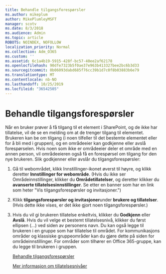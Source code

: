 ```yaml
---
title: Behandle tilgangsforespørsler
ms.author: mikeplum
author: MikePlumleyMSFT
manager: scotv
ms.date: 8/3/2018
ms.audience: Admin
ms.topic: article
ROBOTS: NOINDEX, NOFOLLOW
localization_priority: Normal
ms.collection: Adm_O365
ms.custom: ''
ms.assetid: 6c1a4b19-5915-428f-bc57-40ee2af62178
ms.openlocfilehash: 90dfe7323b5f0ae37e963b413327bee2bc6b3d33
ms.sourcegitcommit: 0b06093dabd685f76cc39b1d7c0f8b03883b6e79
ms.translationtype: MT
ms.contentlocale: nb-NO
ms.lasthandoff: 10/25/2019
ms.locfileid: "36542505"
---
```

# <a name="manage-access-requests"></a>Behandle tilgangsforespørsler

Når en bruker prøver å få tilgang til et element i SharePoint, og de ikke har tillatelse, vil de se en melding om at de trenger tilgang til elementet. Brukeren kan be om tilgang (i noen tilfeller til det bestemte elementet eller for å bli med i gruppen), og en områdeeier kan godkjenne eller avslå forespørselen. Hvis noen som ikke er områdeeier deler et område med en annen person, vil områdeeieren også få en forespørsel om tilgang for den nye brukeren. Slik godkjenner eller avslår du tilgangsforespørsler:
  
1. Gå til webområdet, klikk Innstillinger-ikonet øverst til høyre, og klikk deretter **Innstillinger for webområde**. (Hvis du ikke ser Områdeinnstillinger, klikker du **Områdetillatelser**, og deretter klikker du **avanserte tillatelsesinnstillinger**. Se etter en banner som har en link som heter "Vis tilgangsforespørsler og invitasjoner.")
    
2. Klikk **tilgangsforespørsler og invitasjoner**under **brukere og tillatelser**. (Hvis dette ikke vises, er det ikke gjort noen tilgangsforespørsler.)
    
3. Hvis du vil gi brukeren tillatelse enkeltvis, klikker du **Godkjenn** eller **Avslå**. Hvis du vil velge et bestemt tillatelsesnivå, klikker du først ellipsen (...) ved siden av personens navn. Du kan også legge til brukeren i en gruppe som har tillatelse til området. For kommunikasjons områder og klassiske gruppeområder kan du gjøre dette på siden for områdeinnstillinger. For områder som tilhører en Office 365-gruppe, kan du legge til brukeren i gruppen.
    
    [Behandle tilgangsforespørsler](https://go.microsoft.com/fwlink/?linkid=2008747)
    
    [Mer informasjon om tillatelsesnivåer](https://go.microsoft.com/fwlink/?linkid=867071)
    

